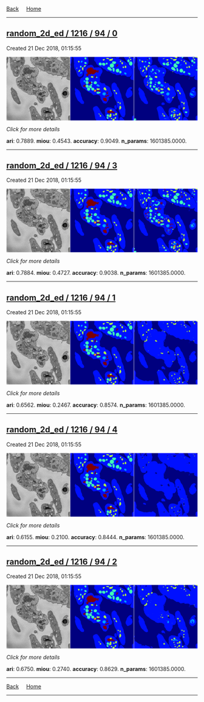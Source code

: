 
[Back](..)&nbsp;&nbsp;&nbsp;&nbsp;&nbsp;[Home](https://leapmanlab.github.io/snapshots)

---

<div class="summary"><a href="0"><h2>random_2d_ed / 1216 / 94 / 0</h2></a><p>Created 21 Dec 2018, 01:15:55
</p><a href="0"><img src="0/media/summary.png" align="center"></a><p>
<i>Click for more details</i>
</p></div>

**ari**: 0.7889. **miou**: 0.4543. **accuracy**: 0.9049. **n_params**: 1601385.0000. 

---

<div class="summary"><a href="3"><h2>random_2d_ed / 1216 / 94 / 3</h2></a><p>Created 21 Dec 2018, 01:15:55
</p><a href="3"><img src="3/media/summary.png" align="center"></a><p>
<i>Click for more details</i>
</p></div>

**ari**: 0.7884. **miou**: 0.4727. **accuracy**: 0.9038. **n_params**: 1601385.0000. 

---

<div class="summary"><a href="1"><h2>random_2d_ed / 1216 / 94 / 1</h2></a><p>Created 21 Dec 2018, 01:15:55
</p><a href="1"><img src="1/media/summary.png" align="center"></a><p>
<i>Click for more details</i>
</p></div>

**ari**: 0.6562. **miou**: 0.2467. **accuracy**: 0.8574. **n_params**: 1601385.0000. 

---

<div class="summary"><a href="4"><h2>random_2d_ed / 1216 / 94 / 4</h2></a><p>Created 21 Dec 2018, 01:15:55
</p><a href="4"><img src="4/media/summary.png" align="center"></a><p>
<i>Click for more details</i>
</p></div>

**ari**: 0.6155. **miou**: 0.2100. **accuracy**: 0.8444. **n_params**: 1601385.0000. 

---

<div class="summary"><a href="2"><h2>random_2d_ed / 1216 / 94 / 2</h2></a><p>Created 21 Dec 2018, 01:15:55
</p><a href="2"><img src="2/media/summary.png" align="center"></a><p>
<i>Click for more details</i>
</p></div>

**ari**: 0.6750. **miou**: 0.2740. **accuracy**: 0.8629. **n_params**: 1601385.0000. 

---

[Back](..)&nbsp;&nbsp;&nbsp;&nbsp;&nbsp;[Home](https://leapmanlab.github.io/snapshots)

---